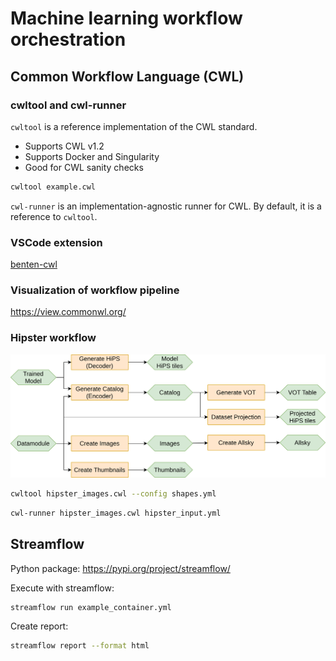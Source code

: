# Machine learning workflow orchestration

## Common Workflow Language (CWL)

### cwltool and cwl-runner

`cwltool` is a reference implementation of the CWL standard.
 - Supports CWL v1.2
 - Supports Docker and Singularity
 - Good for CWL sanity checks

```bash
cwltool example.cwl
```

`cwl-runner` is an implementation-agnostic runner for CWL. By default, it is a reference to `cwltool`.

### VSCode extension

[benten-cwl](https://marketplace.visualstudio.com/items?itemName=sbg-rabix.benten-cwl)

### Visualization of workflow pipeline

https://view.commonwl.org/



### Hipster workflow

![](../docs/assets/HiPSter_workflow.svg)

```bash
cwltool hipster_images.cwl --config shapes.yml
```

```bash
cwl-runner hipster_images.cwl hipster_input.yml
```


## Streamflow

Python package: https://pypi.org/project/streamflow/

Execute with streamflow:

```bash
streamflow run example_container.yml
```

Create report:

```bash
streamflow report --format html
```
